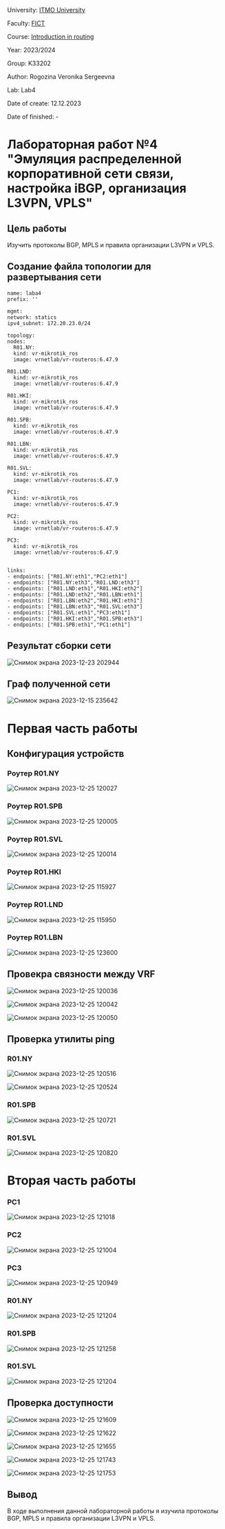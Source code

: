University: [ITMO University](https://itmo.ru/ru/)

Faculty: [FICT](https://fict.itmo.ru)

Course: [Introduction in routing](https://github.com/itmo-ict-faculty/introduction-in-routing)

Year: 2023/2024

Group: K33202

Author: Rogozina Veronika Sergeevna

Lab: Lab4

Date of create: 12.12.2023

Date of finished: -

# Лабораторная работ №4 "Эмуляция распределенной корпоративной сети связи, настройка iBGP, организация L3VPN, VPLS"

## Цель работы

Изучить протоколы BGP, MPLS и правила организации L3VPN и VPLS.

## Создание файла топологии для развертывания сети
    name: laba4
    prefix: ''

    mgmt:
    network: statics
    ipv4_subnet: 172.20.23.0/24

    topology:
    nodes:
      R01.NY: 
      kind: vr-mikrotik_ros
      image: vrnetlab/vr-routeros:6.47.9
      
    R01.LND: 
      kind: vr-mikrotik_ros
      image: vrnetlab/vr-routeros:6.47.9
      
    R01.HKI: 
      kind: vr-mikrotik_ros
      image: vrnetlab/vr-routeros:6.47.9
     
    R01.SPB: 
      kind: vr-mikrotik_ros
      image: vrnetlab/vr-routeros:6.47.9
     
    R01.LBN: 
      kind: vr-mikrotik_ros
      image: vrnetlab/vr-routeros:6.47.9

    R01.SVL: 
      kind: vr-mikrotik_ros
      image: vrnetlab/vr-routeros:6.47.9
    
    PC1:
      kind: vr-mikrotik_ros
      image: vrnetlab/vr-routeros:6.47.9
     
    PC2:
      kind: vr-mikrotik_ros
      image: vrnetlab/vr-routeros:6.47.9
      
    PC3:
      kind: vr-mikrotik_ros
      image: vrnetlab/vr-routeros:6.47.9
       

    links: 
    - endpoints: ["R01.NY:eth1","PC2:eth1"]      
    - endpoints: ["R01.NY:eth3","R01.LND:eth3"] 
    - endpoints: ["R01.LND:eth1","R01.HKI:eth2"]
    - endpoints: ["R01.LND:eth2","R01.LBN:eth1"] 
    - endpoints: ["R01.LBN:eth2","R01.HKI:eth1"] 
    - endpoints: ["R01.LBN:eth3","R01.SVL:eth3"]
    - endpoints: ["R01.SVL:eth1","PC3:eth1"]     
    - endpoints: ["R01.HKI:eth3","R01.SPB:eth3"]
    - endpoints: ["R01.SPB:eth1","PC1:eth1"]   

## Результат сборки сети

![Снимок экрана 2023-12-23 202944](https://github.com/inksrgv/2023_2024-introduction_in_routing-k33202-rogozina_v_s/assets/94178896/c347304c-bb60-4f46-ad9a-f13e29d56e34)

## Граф полученной сети

![Снимок экрана 2023-12-15 235642](https://github.com/inksrgv/2023_2024-introduction_in_routing-k33202-rogozina_v_s/assets/94178896/2b51501c-b53c-4d01-84fb-11d2cf26f28f)


# Первая часть работы 

## Конфигурация устройств

### Роутер R01.NY
![Снимок экрана 2023-12-25 120027](https://github.com/inksrgv/2023_2024-introduction_in_routing-k33202-rogozina_v_s/assets/94178896/0f082513-2640-4abe-bf44-7c016b05e862)

### Роутер R01.SPB
![Снимок экрана 2023-12-25 120005](https://github.com/inksrgv/2023_2024-introduction_in_routing-k33202-rogozina_v_s/assets/94178896/a08f2e70-b9d7-40c6-83d4-c56f2cd3063d)

### Роутер R01.SVL
![Снимок экрана 2023-12-25 120014](https://github.com/inksrgv/2023_2024-introduction_in_routing-k33202-rogozina_v_s/assets/94178896/85973579-8957-4f6b-b053-34ab8cae3cd4)

### Роутер R01.HKI
![Снимок экрана 2023-12-25 115927](https://github.com/inksrgv/2023_2024-introduction_in_routing-k33202-rogozina_v_s/assets/94178896/aaa4b26b-42ce-4f7f-bb95-af7efe5def05)

### Роутер R01.LND
![Снимок экрана 2023-12-25 115950](https://github.com/inksrgv/2023_2024-introduction_in_routing-k33202-rogozina_v_s/assets/94178896/48de39ad-623c-4f61-a211-0698967fc3cc)

### Роутер R01.LBN
![Снимок экрана 2023-12-25 123600](https://github.com/inksrgv/2023_2024-introduction_in_routing-k33202-rogozina_v_s/assets/94178896/d49639d5-6bac-4994-b290-54aeb5274802)

## Провекра связности между VRF
![Снимок экрана 2023-12-25 120036](https://github.com/inksrgv/2023_2024-introduction_in_routing-k33202-rogozina_v_s/assets/94178896/11fd642f-189e-49c2-8074-6b1308cff7f2)

![Снимок экрана 2023-12-25 120042](https://github.com/inksrgv/2023_2024-introduction_in_routing-k33202-rogozina_v_s/assets/94178896/593d94d4-ee73-403e-95ab-a1d6f5668012)

![Снимок экрана 2023-12-25 120050](https://github.com/inksrgv/2023_2024-introduction_in_routing-k33202-rogozina_v_s/assets/94178896/7e2f7764-0a39-4428-b59c-dce9ab24fe2d)

## Проверка утилиты ping 
### R01.NY
![Снимок экрана 2023-12-25 120516](https://github.com/inksrgv/2023_2024-introduction_in_routing-k33202-rogozina_v_s/assets/94178896/5e62c41b-6044-4563-95f0-1f06be6d1737)

![Снимок экрана 2023-12-25 120524](https://github.com/inksrgv/2023_2024-introduction_in_routing-k33202-rogozina_v_s/assets/94178896/f6c50262-58b3-41e8-bacb-2df937453e9c)

### R01.SPB
![Снимок экрана 2023-12-25 120721](https://github.com/inksrgv/2023_2024-introduction_in_routing-k33202-rogozina_v_s/assets/94178896/57876da2-8255-4351-9ae0-187c478bb3f9)

### R01.SVL
![Снимок экрана 2023-12-25 120820](https://github.com/inksrgv/2023_2024-introduction_in_routing-k33202-rogozina_v_s/assets/94178896/c982d460-a988-42bc-81b8-b8a9fc2e6129)


# Вторая часть работы 
### PC1
![Снимок экрана 2023-12-25 121018](https://github.com/inksrgv/2023_2024-introduction_in_routing-k33202-rogozina_v_s/assets/94178896/5cdc32ae-af00-4884-8c73-7e1518f0b67a)

### PC2
![Снимок экрана 2023-12-25 121004](https://github.com/inksrgv/2023_2024-introduction_in_routing-k33202-rogozina_v_s/assets/94178896/994177e4-382a-4ee8-accb-5422dc0a1142)


### PC3
![Снимок экрана 2023-12-25 120949](https://github.com/inksrgv/2023_2024-introduction_in_routing-k33202-rogozina_v_s/assets/94178896/29b9b65e-3fb6-466f-b732-1debff166d7c)

### R01.NY
![Снимок экрана 2023-12-25 121204](https://github.com/inksrgv/2023_2024-introduction_in_routing-k33202-rogozina_v_s/assets/94178896/c012389d-bf40-4cd2-94d2-0658205d6af9)

### R01.SPB
![Снимок экрана 2023-12-25 121258](https://github.com/inksrgv/2023_2024-introduction_in_routing-k33202-rogozina_v_s/assets/94178896/980faa2e-b97c-4cb4-9c7a-13b261884424)

### R01.SVL
![Снимок экрана 2023-12-25 121204](https://github.com/inksrgv/2023_2024-introduction_in_routing-k33202-rogozina_v_s/assets/94178896/9d5b8c2b-c762-4637-944f-3faadf3d8c44)

## Проверка доступности 

![Снимок экрана 2023-12-25 121609](https://github.com/inksrgv/2023_2024-introduction_in_routing-k33202-rogozina_v_s/assets/94178896/750bd710-e80a-4616-8a70-143bfd4087bf)

![Снимок экрана 2023-12-25 121622](https://github.com/inksrgv/2023_2024-introduction_in_routing-k33202-rogozina_v_s/assets/94178896/a64e361c-0c5e-48ba-b939-59896ba92916)

![Снимок экрана 2023-12-25 121655](https://github.com/inksrgv/2023_2024-introduction_in_routing-k33202-rogozina_v_s/assets/94178896/fe45e78a-0aa7-4c2b-a503-248d7f2e2b3e)

![Снимок экрана 2023-12-25 121743](https://github.com/inksrgv/2023_2024-introduction_in_routing-k33202-rogozina_v_s/assets/94178896/caa09a29-700c-4d16-b0c1-b150c0aac648)

![Снимок экрана 2023-12-25 121753](https://github.com/inksrgv/2023_2024-introduction_in_routing-k33202-rogozina_v_s/assets/94178896/1cc7838c-df5d-443f-a748-29e8ae51f78e)



## Вывод 

В ходе выполнения данной лабораторной работы я изучила протоколы BGP, MPLS и правила организации L3VPN и VPLS.





